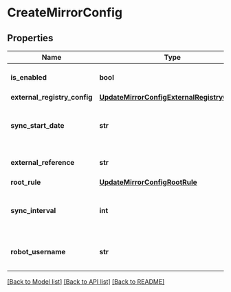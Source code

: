 # CreateMirrorConfig

## Properties
Name | Type | Description | Notes
------------ | ------------- | ------------- | -------------
**is_enabled** | **bool** | Used to enable or disable synchronizations. | [optional] 
**external_registry_config** | [**UpdateMirrorConfigExternalRegistryConfig**](UpdateMirrorConfigExternalRegistryConfig.md) |  | [optional] 
**sync_start_date** | **str** | Determines the next time this repository is ready for synchronization. | 
**external_reference** | **str** | Location of the external repository. | 
**root_rule** | [**UpdateMirrorConfigRootRule**](UpdateMirrorConfigRootRule.md) |  | 
**sync_interval** | **int** | Number of seconds after next_start_date to begin synchronizing. | 
**robot_username** | **str** | Username of robot which will be used for image pushes. | [optional] 

[[Back to Model list]](../README.md#documentation-for-models) [[Back to API list]](../README.md#documentation-for-api-endpoints) [[Back to README]](../README.md)

